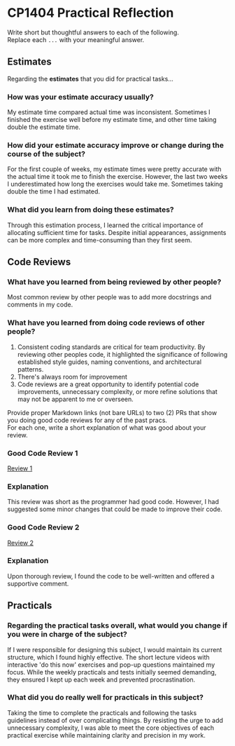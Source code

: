 # CP1404 Practical Reflection

Write short but thoughtful answers to each of the following.  
Replace each `...` with your meaningful answer.

## Estimates

Regarding the **estimates** that you did for practical tasks...

### How was your estimate accuracy usually?

My estimate time compared actual time was inconsistent. Sometimes I finished the exercise
well before my estimate time, and other time taking double the estimate time. 

### How did your estimate accuracy improve or change during the course of the subject?

For the first couple of weeks, my estimate times were pretty accurate with the actual 
time it took me to finish the exercise. However, the last two weeks I underestimated how
long the exercises would take me. Sometimes taking double the time I had estimated.

### What did you learn from doing these estimates?

Through this estimation process, I learned the critical importance of allocating 
sufficient time for tasks. Despite initial appearances, assignments can be more complex 
and time-consuming than they first seem.

## Code Reviews

### What have you learned from being reviewed by other people?

Most common review by other people was to add more docstrings and comments in
my code. 

### What have you learned from doing code reviews of other people?

1. Consistent coding standards are critical for team productivity. By reviewing 
other peoples code, it highlighted the significance of following established style 
guides, naming conventions, and architectural patterns.
2. There's always room for improvement
3. Code reviews are a great opportunity to identify potential code improvements, 
unnecessary complexity, or more refine solutions that may not be apparent to me or 
overseen. 

Provide proper Markdown links (not bare URLs) to two (2) PRs that show you doing good code reviews for any of the past
pracs.  
For each one, write a short explanation of what was good about your review.

### Good Code Review 1

[Review 1](https://github.com/danny-zaw/cp1404practicals/pull/4#event-15344086237)

### Explanation

This review was short as the programmer had good code. However, I had suggested some minor
changes that could be made to improve their code. 

### Good Code Review 2

[Review 2](https://github.com/Primadeb/cp1404practicals/pull/5#issuecomment-2495135214)

### Explanation

Upon thorough review, I found the code to be well-written and offered a supportive comment.

## Practicals

### Regarding the **practical tasks** overall, what would you change if you were in charge of the subject?

If I were responsible for designing this subject, I would maintain its current structure, which 
I found highly effective. The short lecture videos with interactive 'do this now' exercises and 
pop-up questions maintained my focus. While the weekly practicals and tests initially seemed demanding, 
they ensured I kept up each week and prevented procrastination. 

### What did you do really well for practicals in this subject?

Taking the time to complete the practicals and following the tasks guidelines instead of 
over complicating things. By resisting the urge to add unnecessary complexity, I was able to meet 
the core objectives of each practical exercise while maintaining clarity and precision in my work.
